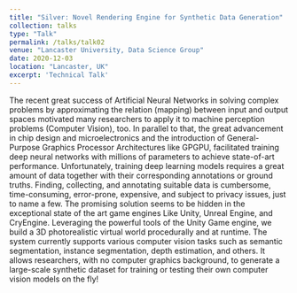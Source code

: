 ```yaml
---
title: "Silver: Novel Rendering Engine for Synthetic Data Generation"
collection: talks
type: "Talk"
permalink: /talks/talk02
venue: "Lancaster University, Data Science Group"
date: 2020-12-03
location: "Lancaster, UK"
excerpt: 'Technical Talk'
---
```

The recent great success of Artificial Neural Networks in solving complex problems by approximating the relation (mapping) between input and output spaces motivated many researchers to apply it to machine perception problems (Computer Vision), too. In parallel to that, the great advancement in chip design and microelectronics and the introduction of General-Purpose Graphics Processor Architectures like GPGPU, facilitated training deep neural networks with millions of parameters to achieve state-of-art performance.  Unfortunately, training deep learning models requires a great amount of data together with their corresponding annotations or ground truths. Finding, collecting, and annotating suitable data is cumbersome, time-consuming, error-prone, expensive, and subject to privacy issues, just to name a few. The promising solution seems to be hidden in the exceptional state of the art game engines Like Unity, Unreal Engine, and CryEngine. Leveraging the powerful tools of the Unity Game engine, we build a 3D photorealistic virtual world procedurally and at runtime. The system currently supports various computer vision tasks such as semantic segmentation, instance segmentation, depth estimation, and others. It allows researchers, with no computer graphics background, to generate a large-scale synthetic dataset for training or testing their own computer vision models on the fly!

